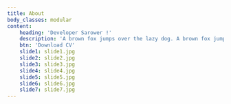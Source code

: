 ```yaml
---
title: About
body_classes: modular
content:
    heading: 'Developer Sarower !'
    description: 'A brown fox jumps over the lazy dog. A brown fox jumps over the lazy dog. A brown fox jumps over the lazy dog.'
    btn: 'Download CV'
    slide1: slide1.jpg
    slide2: slide2.jpg
    slide3: slide3.jpg
    slide4: slide4.jpg
    slide5: slide5.jpg
    slide6: slide6.jpg
    slide7: slide7.jpg
---
```


